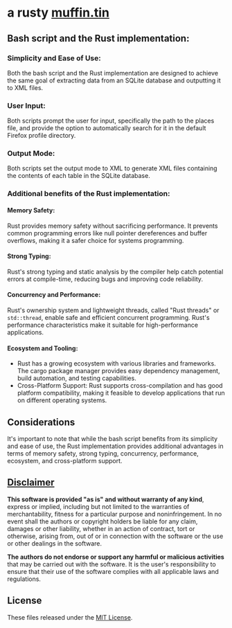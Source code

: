 # a rusty [muffin.tin](https://github.com/apple-fritter/muffin.tin)
## Bash script and the Rust implementation:
### Simplicity and Ease of Use:
Both the bash script and the Rust implementation are designed to achieve the same goal of extracting data from an SQLite database and outputting it to XML files.
### User Input:
Both scripts prompt the user for input, specifically the path to the places file, and provide the option to automatically search for it in the default Firefox profile directory.
### Output Mode:
Both scripts set the output mode to XML to generate XML files containing the contents of each table in the SQLite database.

### Additional benefits of the Rust implementation:

#### Memory Safety:
Rust provides memory safety without sacrificing performance. It prevents common programming errors like null pointer dereferences and buffer overflows, making it a safer choice for systems programming.
#### Strong Typing:
Rust's strong typing and static analysis by the compiler help catch potential errors at compile-time, reducing bugs and improving code reliability.
#### Concurrency and Performance:
Rust's ownership system and lightweight threads, called "Rust threads" or `std::thread`, enable safe and efficient concurrent programming. Rust's performance characteristics make it suitable for high-performance applications.
#### Ecosystem and Tooling:
- Rust has a growing ecosystem with various libraries and frameworks. The cargo package manager provides easy dependency management, build automation, and testing capabilities.
- Cross-Platform Support: Rust supports cross-compilation and has good platform compatibility, making it feasible to develop applications that run on different operating systems.

## Considerations
It's important to note that while the bash script benefits from its simplicity and ease of use, the Rust implementation provides additional advantages in terms of memory safety, strong typing, concurrency, performance, ecosystem, and cross-platform support.

## [Disclaimer](DISCLAIMER)
**This software is provided "as is" and without warranty of any kind**, express or implied, including but not limited to the warranties of merchantability, fitness for a particular purpose and noninfringement. In no event shall the authors or copyright holders be liable for any claim, damages or other liability, whether in an action of contract, tort or otherwise, arising from, out of or in connection with the software or the use or other dealings in the software.

**The authors do not endorse or support any harmful or malicious activities** that may be carried out with the software. It is the user's responsibility to ensure that their use of the software complies with all applicable laws and regulations.

## License

These files released under the [MIT License](LICENSE).
